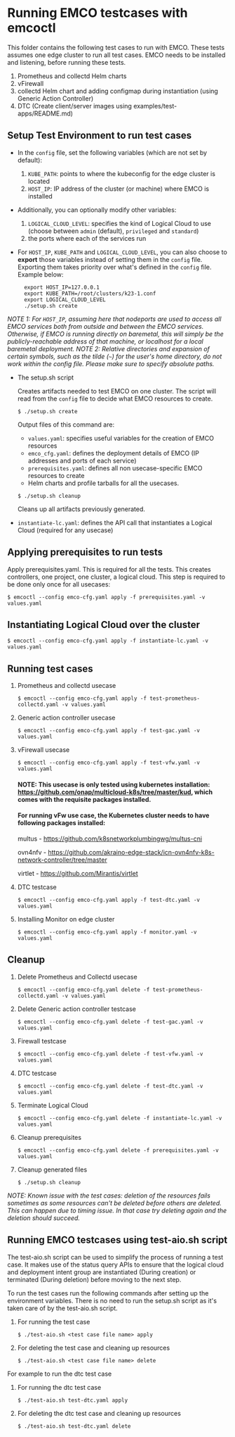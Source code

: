[//]: # "SPDX-License-Identifier: Apache-2.0"
[//]: # "Copyright (c) 2020-2022 Intel Corporation"

# Running EMCO testcases with emcoctl

This folder contains the following test cases to run with EMCO. These tests assumes one edge cluster to run all test cases. EMCO needs to be installed and listening, before running these tests.

1. Prometheus and collectd Helm charts
2. vFirewall
3. collectd Helm chart and adding configmap during instantiation (using Generic Action Controller)
4. DTC (Create client/server images using examples/test-apps/README.md)

## Setup Test Environment to run test cases

* In the ``config`` file, set the following variables (which are not set by default):
  1. ``KUBE_PATH``: points to where the kubeconfig for the edge cluster is located
  2. ``HOST_IP``: IP address of the cluster (or machine) where EMCO is installed

* Additionally, you can optionally modify other variables:
  1. ``LOGICAL_CLOUD_LEVEL``: specifies the kind of Logical Cloud to use (choose between ``admin`` (default), ``privileged`` and ``standard``)
  2. the ports where each of the services run

* For ``HOST_IP``, ``KUBE_PATH`` and ``LOGICAL_CLOUD_LEVEL``, you can also choose to **export** those variables instead of setting them in the ``config`` file. Exporting them takes priority over what's defined in the ``config`` file. Example below:

        export HOST_IP=127.0.0.1
        export KUBE_PATH=/root/clusters/k23-1.conf
        export LOGICAL_CLOUD_LEVEL
        ./setup.sh create


*NOTE 1: For ``HOST_IP``, assuming here that nodeports are used to access all EMCO services both from outside and between the EMCO services. Otherwise, if EMCO is running directly on baremetal, this will simply be the publicly-reachable address of that machine, or localhost for a local baremetal deployment.*
*NOTE 2: Relative directories and expansion of certain symbols, such as the tilde (`~`) for the user's home directory, do not work within the config file. Please make sure to specify absolute paths.*

* The setup.sh script

    Creates artifacts needed to test EMCO on one cluster. The script will read from the ``config`` file to decide what EMCO resources to create.

    ```
    $ ./setup.sh create
    ```

    Output files of this command are:
    * ``values.yaml``: specifies useful variables for the creation of EMCO resources
    * ``emco_cfg.yaml``: defines the deployment details of EMCO (IP addresses and ports of each service)
    * ``prerequisites.yaml``: defines all non usecase-specific EMCO resources to create
    * Helm charts and profile tarballs for all the usecases.

    ```
    $ ./setup.sh cleanup
    ```

    Cleans up all artifacts previously generated.


* ``instantiate-lc.yaml``: defines the API call that instantiates a Logical Cloud (required for any usecase)

## Applying prerequisites to run tests
Apply prerequisites.yaml. This is required for all the tests. This creates controllers, one project, one cluster, a logical cloud. This step is required to be done only once for all usecases:

```
$ emcoctl --config emco-cfg.yaml apply -f prerequisites.yaml -v values.yaml
```


## Instantiating Logical Cloud over the cluster

```
$ emcoctl --config emco-cfg.yaml apply -f instantiate-lc.yaml -v values.yaml
```

## Running test cases

1. Prometheus and collectd usecase

    ```
    $ emcoctl --config emco-cfg.yaml apply -f test-prometheus-collectd.yaml -v values.yaml
    ```

2. Generic action controller usecase

    ```
    $ emcoctl --config emco-cfg.yaml apply -f test-gac.yaml -v values.yaml
    ```

3. vFirewall usecase

    ```
    $ emcoctl --config emco-cfg.yaml apply -f test-vfw.yaml -v values.yaml
    ```
    #### NOTE: This usecase is only tested using kubernetes installation: https://github.com/onap/multicloud-k8s/tree/master/kud, which comes with the requisite packages installed.
    #### For running vFw use case, the Kubernetes cluster needs to have following packages installed:
     multus - https://github.com/k8snetworkplumbingwg/multus-cni

     ovn4nfv - https://github.com/akraino-edge-stack/icn-ovn4nfv-k8s-network-controller/tree/master

     virtlet - https://github.com/Mirantis/virtlet

4. DTC testcase

    ```
    $ emcoctl --config emco-cfg.yaml apply -f test-dtc.yaml -v values.yaml
    ```

5. Installing Monitor on edge cluster

    ```
    $ emcoctl --config emco-cfg.yaml apply -f monitor.yaml -v values.yaml
    ```

## Cleanup

1. Delete Prometheus and Collectd usecase

    ```
    $ emcoctl --config emco-cfg.yaml delete -f test-prometheus-collectd.yaml -v values.yaml
    ```

2. Delete Generic action controller testcase

    ```
    $ emcoctl --config emco-cfg.yaml delete -f test-gac.yaml -v values.yaml
    ```

3. Firewall testcase

    ```
    $ emcoctl --config emco-cfg.yaml delete -f test-vfw.yaml -v values.yaml
    ```

4. DTC testcase

    ```
    $ emcoctl --config emco-cfg.yaml delete -f test-dtc.yaml -v values.yaml
    ```

5. Terminate Logical Cloud

    ```
    $ emcoctl --config emco-cfg.yaml delete -f instantiate-lc.yaml -v values.yaml
    ```

6. Cleanup prerequisites

    ```
    $ emcoctl --config emco-cfg.yaml delete -f prerequisites.yaml -v values.yaml
    ```

7. Cleanup generated files

    ```
    $ ./setup.sh cleanup
    ```

*NOTE: Known issue with the test cases: deletion of the resources fails sometimes as some resources can't be deleted before others are deleted. This can happen due to timing issue. In that case try deleting again and the deletion should succeed.*

## Running EMCO testcases using test-aio.sh script

The test-aio.sh script can be used to simplify the process of running a test case. It makes use of the status query APIs to ensure that the logical cloud and deployment intent group are instantiated (During creation) or terminated (During deletion) before moving to the next step.

To run the test cases run the following commands after setting up the environment variables. There is no need to run the setup.sh script as it's taken care of by the test-aio.sh script.

1. For running the test case

    ```
    $ ./test-aio.sh <test case file name> apply
    ```

2. For deleting the test case and cleaning up resources

    ```
    $ ./test-aio.sh <test case file name> delete
    ```

For example to run the dtc test case

1. For running the dtc test case

    ```
    $ ./test-aio.sh test-dtc.yaml apply
    ```

2. For deleting the dtc test case and cleaning up resources

    ```
    $ ./test-aio.sh test-dtc.yaml delete
    ```